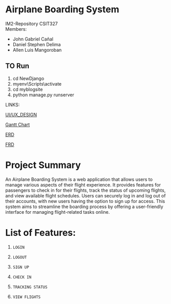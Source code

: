 # **Airplane Boarding System**

IM2-Repository CSIT327  
Members: 
- John Gabriel Cañal
- Daniel Stephen Delima
- Allen Luis Mangoroban  


## **TO Run**
1. cd NewDjango
2. myenv\Scripts\activate
3. cd myblogsite
4. python manage.py runserver

LINKS:

[UI/UX_DESIGN](https://www.figma.com/design/0e5BfOdvtAELFK7U6jpDsq/Tripma---Flight-booking-web-app-(Community)?node-id=740-19142&node-type=canvas&t=QmWufvuFsKdPfEj8-0)

[Gantt Chart ]([https://www.canva.com/design/DAGRddDRy3Y/X8VenPe8f68Lr2Fgo6eRmQ/edit](https://cebuinstituteoftechnology-my.sharepoint.com/:x:/g/personal/johngabriel_canal_cit_edu/ETiacGrSkCtCkSck4uZFe7QBDfcMZh_f4EqSKOhWrs52Pw?wdOrigin=TEAMS-MAGLEV.p2p_ns.rwc&wdExp=TEAMS-TREATMENT&wdhostclicktime=1729415583052&web=1))

[ERD](https://drive.google.com/file/d/1WhFnhzwXh_JXbuH18tJD9ri-ZCCkUzlR/view)

[FRD](https://drive.google.com/file/d/1hxGc3FTgeE1cwjW-61ZUVKxXmaCkioIE/view?usp=sharing)


# Project Summary 

An Airplane Boarding System is a web application that allows users to manage various aspects of their flight experience. It provides features for passengers to check in for their flights, track the status of upcoming flights, and view available flight schedules. Users can securely log in and log out of their accounts, with new users having the option to sign up for access. This system aims to streamline the boarding process by offering a user-friendly interface for managing flight-related tasks online.

# List of Features:

1.     LOGIN
2.     LOGOUT
3.     SIGN UP
4.     CHECK IN
5.     TRACKING STATUS
6.     VIEW FLIGHTS

